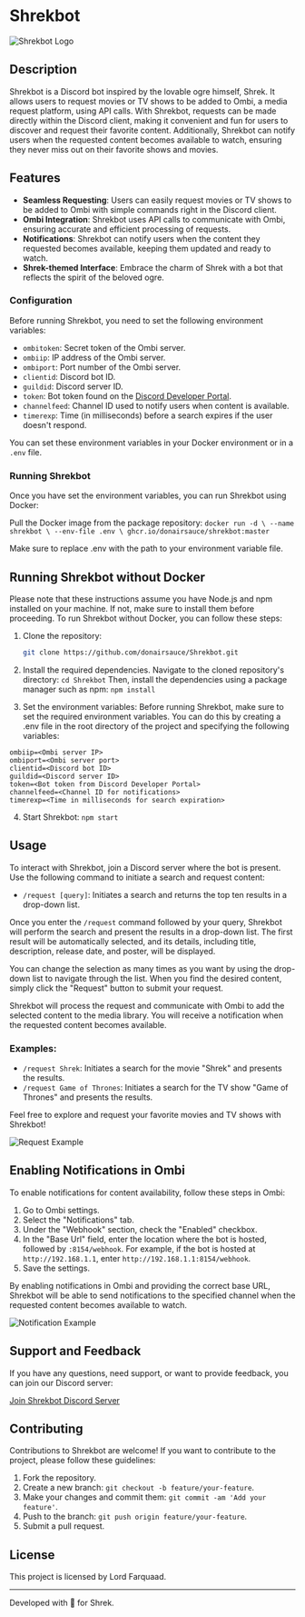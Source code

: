 # Shrekbot

![Shrekbot Logo](https://upload.wikimedia.org/wikipedia/en/4/4d/Shrek_%28character%29.png)

## Description

Shrekbot is a Discord bot inspired by the lovable ogre himself, Shrek. It allows users to request movies or TV shows to be added to Ombi, a media request platform, using API calls. With Shrekbot, requests can be made directly within the Discord client, making it convenient and fun for users to discover and request their favorite content. Additionally, Shrekbot can notify users when the requested content becomes available to watch, ensuring they never miss out on their favorite shows and movies.

## Features

- **Seamless Requesting**: Users can easily request movies or TV shows to be added to Ombi with simple commands right in the Discord client.
- **Ombi Integration**: Shrekbot uses API calls to communicate with Ombi, ensuring accurate and efficient processing of requests.
- **Notifications**: Shrekbot can notify users when the content they requested becomes available, keeping them updated and ready to watch.
- **Shrek-themed Interface**: Embrace the charm of Shrek with a bot that reflects the spirit of the beloved ogre.

### Configuration

Before running Shrekbot, you need to set the following environment variables:

- `ombitoken`: Secret token of the Ombi server.
- `ombiip`: IP address of the Ombi server.
- `ombiport`: Port number of the Ombi server.
- `clientid`: Discord bot ID.
- `guildid`: Discord server ID.
- `token`: Bot token found on the [Discord Developer Portal](https://discord.com/developers/).
- `channelfeed`: Channel ID used to notify users when content is available.
- `timerexp`: Time (in milliseconds) before a search expires if the user doesn't respond.

You can set these environment variables in your Docker environment or in a `.env` file.


### Running Shrekbot

Once you have set the environment variables, you can run Shrekbot using Docker:

Pull the Docker image from the package repository:
`docker run -d \
  --name shrekbot \
  --env-file .env \
  ghcr.io/donairsauce/shrekbot:master`

Make sure to replace .env with the path to your environment variable file.

## Running Shrekbot without Docker

Please note that these instructions assume you have Node.js and npm installed on your machine. If not, make sure to install them before proceeding.
To run Shrekbot without Docker, you can follow these steps:

1. Clone the repository: 
   ```bash
   git clone https://github.com/donairsauce/Shrekbot.git
   
2. Install the required dependencies. Navigate to the cloned repository's directory:
`cd Shrekbot`
Then, install the dependencies using a package manager such as npm:
`npm install`

3. Set the environment variables: Before running Shrekbot, make sure to set the required environment variables. You can do this by creating a .env file in the root directory of the project and specifying the following variables:

```ombitoken=<Ombi server token>
ombiip=<Ombi server IP>
ombiport=<Ombi server port>
clientid=<Discord bot ID>
guildid=<Discord server ID>
token=<Bot token from Discord Developer Portal>
channelfeed=<Channel ID for notifications>
timerexp=<Time in milliseconds for search expiration>
```
4. Start Shrekbot:
`npm start`

## Usage

To interact with Shrekbot, join a Discord server where the bot is present. Use the following command to initiate a search and request content:

- `/request [query]`: Initiates a search and returns the top ten results in a drop-down list.

Once you enter the `/request` command followed by your query, Shrekbot will perform the search and present the results in a drop-down list. The first result will be automatically selected, and its details, including title, description, release date, and poster, will be displayed.

You can change the selection as many times as you want by using the drop-down list to navigate through the list. When you find the desired content, simply click the "Request" button to submit your request.

Shrekbot will process the request and communicate with Ombi to add the selected content to the media library. You will receive a notification when the requested content becomes available.

### Examples:

- `/request Shrek`: Initiates a search for the movie "Shrek" and presents the results.
- `/request Game of Thrones`: Initiates a search for the TV show "Game of Thrones" and presents the results.

Feel free to explore and request your favorite movies and TV shows with Shrekbot!

![Request Example](https://i.imgur.com/mfHzkCh.png)

## Enabling Notifications in Ombi

To enable notifications for content availability, follow these steps in Ombi:

1. Go to Ombi settings.
2. Select the "Notifications" tab.
3. Under the "Webhook" section, check the "Enabled" checkbox.
4. In the "Base Url" field, enter the location where the bot is hosted, followed by `:8154/webhook`. For example, if the bot is hosted at `http://192.168.1.1`, enter `http://192.168.1.1:8154/webhook`.
5. Save the settings.

By enabling notifications in Ombi and providing the correct base URL, Shrekbot will be able to send notifications to the specified channel when the requested content becomes available to watch.

![Notification Example](https://i.imgur.com/BtTm5Ze.png)

## Support and Feedback

If you have any questions, need support, or want to provide feedback, you can join our Discord server:

[Join Shrekbot Discord Server](https://discord.gg/Jhr9e9RHwE)

## Contributing

Contributions to Shrekbot are welcome! If you want to contribute to the project, please follow these guidelines:

1. Fork the repository.
2. Create a new branch: `git checkout -b feature/your-feature`.
3. Make your changes and commit them: `git commit -am 'Add your feature'`.
4. Push to the branch: `git push origin feature/your-feature`.
5. Submit a pull request.

## License

This project is licensed by Lord Farquaad.

---

Developed with 💚 for Shrek.
